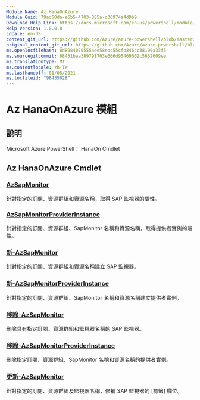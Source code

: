 ```yaml
---
Module Name: Az.HanaOnAzure
Module Guid: 79ad50da-e6b5-4703-885a-d36974a4d9b9
Download Help Link: https://docs.microsoft.com/en-us/powershell/module/az.hanaonazure
Help Version: 1.0.0.0
Locale: en-US
content_git_url: https://github.com/Azure/azure-powershell/blob/master/src/HanaOnAzure/help/Az.HanaOnAzure.md
original_content_git_url: https://github.com/Azure/azure-powershell/blob/master/src/HanaOnAzure/help/Az.HanaOnAzure.md
ms.openlocfilehash: 8d8984070555aee58ebc55cfb8464c38190a33f5
ms.sourcegitcommit: 68451baa389791703e666d95469602c5652609ee
ms.translationtype: MT
ms.contentlocale: zh-TW
ms.lasthandoff: 01/05/2021
ms.locfileid: "98435028"
---
```

# Az HanaOnAzure 模組
## 說明
Microsoft Azure PowerShell： HanaOn Cmdlet

## Az HanaOnAzure Cmdlet
### [AzSapMonitor](Get-AzSapMonitor.md)
針對指定的訂閱、資源群組和資源名稱，取得 SAP 監視器的屬性。

### [AzSapMonitorProviderInstance](Get-AzSapMonitorProviderInstance.md)
針對指定的訂閱、資源群組、SapMonitor 名稱和資源名稱，取得提供者實例的屬性。

### [新-AzSapMonitor](New-AzSapMonitor.md)
針對指定的訂閱、資源群組和資源名稱建立 SAP 監視器。

### [新-AzSapMonitorProviderInstance](New-AzSapMonitorProviderInstance.md)
針對指定的訂閱、資源群組、SapMonitor 名稱和資源名稱建立提供者實例。

### [移除-AzSapMonitor](Remove-AzSapMonitor.md)
刪除具有指定訂閱、資源群組和監視器名稱的 SAP 監視器。

### [移除-AzSapMonitorProviderInstance](Remove-AzSapMonitorProviderInstance.md)
刪除指定訂閱、資源群組、SapMonitor 名稱和資源名稱的提供者實例。

### [更新-AzSapMonitor](Update-AzSapMonitor.md)
針對指定的訂閱、資源群組及監視器名稱，修補 SAP 監視器的 [標籤] 欄位。

